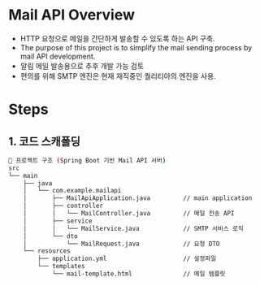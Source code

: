 # Mail API Overview
- HTTP 요청으로 메일을 간단하게 발송할 수 있도록 하는 API 구축.
- The purpose of this project is to simplify the mail sending process by mail API development.
- 알림 메일 발송용으로 추후 개발 가능 검토
- 편의를 위해 SMTP 엔진은 현재 재직중인 퀄리티아의 엔진을 사용. 

# Steps

## 1. 코드 스캐폴딩
```bash
📁 프로젝트 구조 (Spring Boot 기반 Mail API 서버)
src
└── main
    ├── java
    │   └── com.example.mailapi
    │       ├── MailApiApplication.java         // main application
    │       ├── controller
    │       │   └── MailController.java         // 메일 전송 API
    │       ├── service
    │       │   └── MailService.java            // SMTP 서비스 로직
    │       └── dto
    │           └── MailRequest.java            // 요청 DTO
    └── resources
        ├── application.yml                     // 설정파일
        └── templates
            └── mail-template.html              // 메일 템플릿

```
